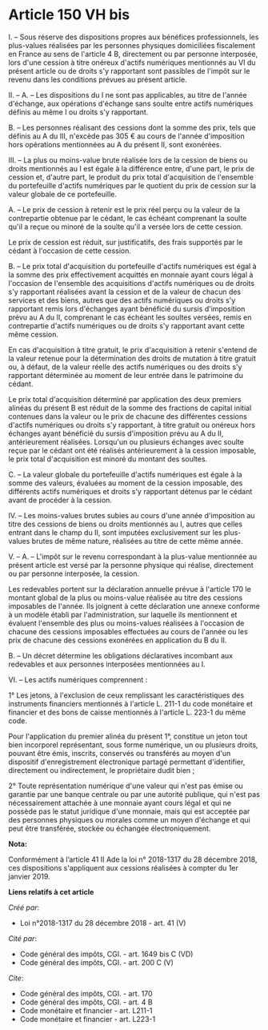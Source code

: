 # Article 150 VH bis

I. – Sous réserve des dispositions propres aux bénéfices professionnels, les plus-values réalisées par les personnes
physiques domiciliées fiscalement en France au sens de l'article 4 B, directement ou par personne interposée, lors d'une
cession à titre onéreux d'actifs numériques mentionnés au VI du présent article ou de droits s'y rapportant sont passibles de
l'impôt sur le revenu dans les conditions prévues au présent article. 

II. – A. – Les dispositions du I ne sont pas applicables, au titre de l'année d'échange, aux opérations d'échange sans soulte
entre actifs numériques définis au même I ou droits s'y rapportant. 

B. – Les personnes réalisant des cessions dont la somme des prix, tels que définis au A du III, n'excède pas 305 € au cours
de l'année d'imposition hors opérations mentionnées au A du présent II, sont exonérées. 

III. – La plus ou moins-value brute réalisée lors de la cession de biens ou droits mentionnés au I est égale à la différence
entre, d'une part, le prix de cession et, d'autre part, le produit du prix total d'acquisition de l'ensemble du portefeuille
d'actifs numériques par le quotient du prix de cession sur la valeur globale de ce portefeuille. 

A. – Le prix de cession à retenir est le prix réel perçu ou la valeur de la contrepartie obtenue par le cédant, le cas
échéant comprenant la soulte qu'il a reçue ou minoré de la soulte qu'il a versée lors de cette cession. 

Le prix de cession est réduit, sur justificatifs, des frais supportés par le cédant à l'occasion de cette cession. 

B. – Le prix total d'acquisition du portefeuille d'actifs numériques est égal à la somme des prix effectivement acquittés en
monnaie ayant cours légal à l'occasion de l'ensemble des acquisitions d'actifs numériques ou de droits s'y rapportant
réalisées avant la cession et de la valeur de chacun des services et des biens, autres que des actifs numériques ou droits
s'y rapportant remis lors d'échanges ayant bénéficié du sursis d'imposition prévu au A du II, comprenant le cas échéant les
soultes versées, remis en contrepartie d'actifs numériques ou de droits s'y rapportant avant cette même cession. 

En cas d'acquisition à titre gratuit, le prix d'acquisition à retenir s'entend de la valeur retenue pour la détermination des
droits de mutation à titre gratuit ou, à défaut, de la valeur réelle des actifs numériques ou des droits s'y rapportant
déterminée au moment de leur entrée dans le patrimoine du cédant. 

Le prix total d'acquisition déterminé par application des deux premiers alinéas du présent B est réduit de la somme des
fractions de capital initial contenues dans la valeur ou le prix de chacune des différentes cessions d'actifs numériques ou
droits s'y rapportant, à titre gratuit ou onéreux hors échanges ayant bénéficié du sursis d'imposition prévu au A du II,
antérieurement réalisées. Lorsqu'un ou plusieurs échanges avec soulte reçue par le cédant ont été réalisés antérieurement à
la cession imposable, le prix total d'acquisition est minoré du montant des soultes. 

C. – La valeur globale du portefeuille d'actifs numériques est égale à la somme des valeurs, évaluées au moment de la cession
imposable, des différents actifs numériques et droits s'y rapportant détenus par le cédant avant de procéder à la cession. 

IV. – Les moins-values brutes subies au cours d'une année d'imposition au titre des cessions de biens ou droits mentionnés au
I, autres que celles entrant dans le champ du II, sont imputées exclusivement sur les plus-values brutes de même nature,
réalisées au titre de cette même année. 

V. – A. – L'impôt sur le revenu correspondant à la plus-value mentionnée au présent article est versé par la personne
physique qui réalise, directement ou par personne interposée, la cession. 

Les redevables portent sur la déclaration annuelle prévue à l'article 170 le montant global de la plus ou moins-value
réalisée au titre des cessions imposables de l'année. Ils joignent à cette déclaration une annexe conforme à un modèle établi
par l'administration, sur laquelle ils mentionnent et évaluent l'ensemble des plus ou moins-values réalisées à l'occasion de
chacune des cessions imposables effectuées au cours de l'année ou les prix de chacune des cessions exonérées en application
du B du II. 

B. – Un décret détermine les obligations déclaratives incombant aux redevables et aux personnes interposées mentionnées au
I. 

VI. – Les actifs numériques comprennent : 

1° Les jetons, à l'exclusion de ceux remplissant les caractéristiques des instruments financiers mentionnés à l'article L.
211-1 du code monétaire et financier et des bons de caisse mentionnés à l'article L. 223-1 du même code. 

Pour l'application du premier alinéa du présent 1°, constitue un jeton tout bien incorporel représentant, sous forme
numérique, un ou plusieurs droits, pouvant être émis, inscrits, conservés ou transférés au moyen d'un dispositif
d'enregistrement électronique partagé permettant d'identifier, directement ou indirectement, le propriétaire dudit bien ; 

2° Toute représentation numérique d'une valeur qui n'est pas émise ou garantie par une banque centrale ou par une autorité
publique, qui n'est pas nécessairement attachée à une monnaie ayant cours légal et qui ne possède pas le statut juridique
d'une monnaie, mais qui est acceptée par des personnes physiques ou morales comme un moyen d'échange et qui peut être
transférée, stockée ou échangée électroniquement.

**Nota:**

Conformément à l’article 41 II Ade la loi n° 2018-1317 du 28 décembre 2018, ces dispositions s'appliquent aux cessions
réalisées à compter du 1er janvier 2019.

**Liens relatifs à cet article**

_Créé par_:

  - Loi n°2018-1317 du 28 décembre 2018 - art. 41 (V)

_Cité par_:

  - Code général des impôts, CGI. - art. 1649 bis C (VD)
  - Code général des impôts, CGI. - art. 200 C (V)

_Cite_:

  - Code général des impôts, CGI. - art. 170
  - Code général des impôts, CGI. - art. 4 B
  - Code monétaire et financier - art. L211-1
  - Code monétaire et financier - art. L223-1
